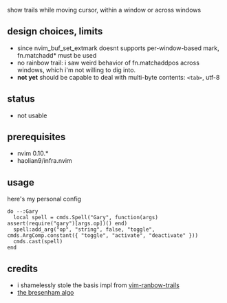 show trails while moving cursor, within a window or across windows

## design choices, limits
* since nvim_buf_set_extmark doesnt supports per-window-based mark, fn.matchadd* must be used
* no rainbow trail: i saw weird behavior of fn.matchaddpos across windows, which i'm not willing to dig into.
* **not yet** should be capable to deal with multi-byte contents: `<tab>`, utf-8

## status
* not usable

## prerequisites
* nvim 0.10.*
* haolian9/infra.nvim

## usage
here's my personal config
```
do --:Gary
  local spell = cmds.Spell("Gary", function(args) assert(require("gary")[args.op])() end)
  spell:add_arg("op", "string", false, "toggle", cmds.ArgComp.constant({ "toggle", "activate", "deactivate" }))
  cmds.cast(spell)
end
```

## credits
* i shamelessly stole the basis impl from [vim-ranbow-trails](https://github.com/sedm0784/vim-rainbow-trails)
* [the bresenham algo](https://github.com/kikito/bresenham.lua)
